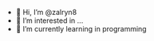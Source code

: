 - 👋 Hi, I’m @zalryn8
- 👀 I’m interested in ...
- 🌱 I’m currently learning in programming


<!---
zalryn8/zalryn8 is a ✨ special ✨ repository because its `README.md` (this file) appears on your GitHub profile.
You can click the Preview link to take a look at your changes.
--->
